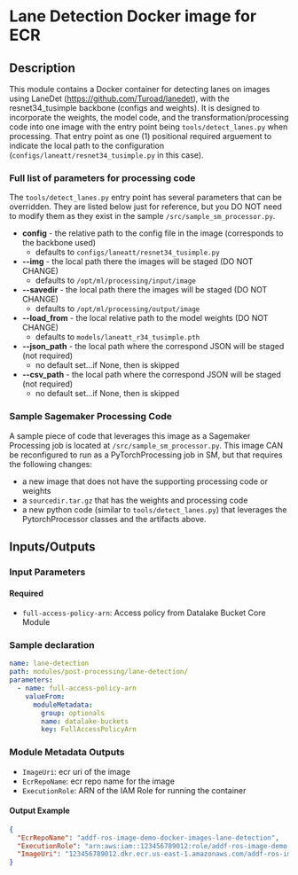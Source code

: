 # Lane Detection Docker image for ECR 

## Description

This module contains a Docker container for detecting lanes on images using 
LaneDet (https://github.com/Turoad/lanedet), with the resnet34_tusimple backbone (configs and weights).  It is designed to incorporate the weights, the model code, and the transformation/processing code into one image with the entry point being `tools/detect_lanes.py` when processing.  That entry point as one (1) positional required arguement to indicate the local path to the configuration (`configs/laneatt/resnet34_tusimple.py` in this case).  

### Full list of parameters for processing code
The `tools/detect_lanes.py` entry point has several parameters that can be overridden.  They are listed below just for reference, but you DO NOT need to modify them as they exist in the sample `/src/sample_sm_processor.py`.
* <b>config</b> - the relative path to the config file in the image (corresponds to the backbone used)
    * defaults to `configs/laneatt/resnet34_tusimple.py`
* <b>--img</b> - the local path there the images will be staged (DO NOT CHANGE)
    *  defaults to `/opt/ml/processing/input/image`
* <b>--savedir</b> -  the local path there the images will be staged (DO NOT CHANGE)
    * defaults to `/opt/ml/processing/output/image`
* <b>--load_from</b> - the local relative path to the model weights (DO NOT CHANGE)
    * defaults to `models/laneatt_r34_tusimple.pth`
* <b>--json_path</b> - the local path where the correspond JSON will be staged (not required)
    * no default set...if None, then is skipped
* <b>--csv_path</b> - the local path where the correspond JSON will be staged (not required)
    * no default set...if None, then is skipped

### Sample Sagemaker Processing Code
A sample piece of code that leverages this image as a Sagemaker Processing job is located at `/src/sample_sm_processor.py`.  This image CAN be reconfigured to run as a PyTorchProcessing job in SM, but that requires the following changes:
- a new image that does not have the supporting processing code or weights
- a `sourcedir.tar.gz` that has the weights and processing code
- a new python code (similar to `tools/detect_lanes.py`) that leverages the PytorchProcessor classes and the artifacts above.

    
## Inputs/Outputs

### Input Parameters

#### Required

- `full-access-policy-arn`: Access policy from Datalake Bucket Core Module
    
### Sample declaration 

```yaml
name: lane-detection
path: modules/post-processing/lane-detection/
parameters:
  - name: full-access-policy-arn
    valueFrom:
      moduleMetadata:
        group: optionals
        name: datalake-buckets
        key: FullAccessPolicyArn
```

### Module Metadata Outputs

- `ImageUri`: ecr uri of the image 
- `EcrRepoName`: ecr repo name for the image
- `ExecutionRole`: ARN of the IAM Role for running the container

                        
#### Output Example

```json
{
  "EcrRepoName": "addf-ros-image-demo-docker-images-lane-detection",
  "ExecutionRole": "arn:aws:iam::123456789012:role/addf-ros-image-demo-docke-addfrosimagedemodockerim-123456789012",
  "ImageUri": "123456789012.dkr.ecr.us-east-1.amazonaws.com/addf-ros-image-demo-docker-images-lane-detection:smprocessor"
}
```
